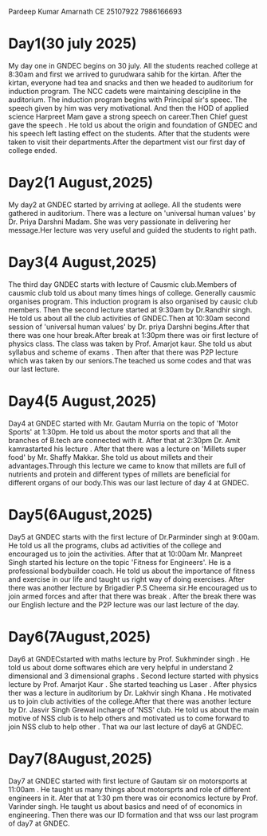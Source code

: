 Pardeep Kumar 
Amarnath
CE
25107922
7986166693
# Day1(30 july 2025)
My day one in GNDEC begins on 30 july. All the students reached college at 8:30am and first we arrived to gurudwara sahib for the kirtan. After the kirtan, everyone had tea and snacks and then we headed to auditorium for induction program. The NCC cadets were maintaining descipline in the auditorium. The induction program begins with Principal sir's speec. The speech given by him was very motivational. And then the HOD of applied science Harpreet Mam gave a strong speech on career.Then Chief guest gave the speech . He told us about the origin and foundation of GNDEC and his speech left lasting effect on the students. After that the students were taken to visit their departments.After the department vist our first day of college ended.
# Day2(1 August,2025)
My day2 at GNDEC started by arriving at aollege. All the students were gathered in auditorium. There was a lecture on 'universal human values' by Dr. Priya Darshni Madam. She was very passionate in delivering her message.Her lecture was very useful and guided the students to right path.
# Day3(4 August,2025)
The third day GNDEC starts with lecture of Causmic club.Members of causmic club told us about many times hings of college. Generally causmic organises program. This induction program is also organised by causic club members. Then the second lecture started at 9:30am by Dr.Randhir singh. He told us about all the club activities of GNDEC.Then at 10:30am second session of 'universal human values'
by Dr. priya Darshni begins.After that there was one hour break.After break at 1:30pm there was oir first lecture of physics class. The class was taken by Prof. Amarjot kaur. She told us abut syllabus and scheme of exams . Then after that there was P2P lecture which was taken by our seniors.The teached us some codes and that was our last lecture.
# Day4(5 August,2025)
Day4 at GNDEC started with Mr. Gautam Murria on the topic of 'Motor Sports' at 1:30pm. He told us about the motor sports and that all the branches of B.tech are connected with it. After that at 2:30pm Dr. Amit kamrastarted his lecture . After that there was a lecture on 'Millets super food'
by Mr. Shaffy Makkar. She told us about millets and their advantages.Through this lecture we came to know that millets are full of nutrients and protein and different types of millets are beneficial for different organs of our body.This was our last lecture of day 4 at GNDEC.
# Day5(6August,2025)
Day5 at GNDEC starts with the first lecture of Dr.Parminder singh at 9:00am. He told us all the programs, clubs ad activities of the college and encouraged us to join the activities. After that at 10:00am Mr. Manpreet Singh started his lecture on the topic 'Fitness for Engineers'. He is a professional bodybuilder coach. He told us about the importance of fitness and exercise in our life and taught us right way of doing exercises. After there was another lecture by Brigadier P.S Cheema sir.He encouraged us to join armed forces and after that there was break . After the break there was our English lecture and the P2P lecture was our last lecture of the day.
# Day6(7August,2025)
Day6 at GNDECstarted with maths lecture by Prof. Sukhminder singh . He told us about dome softwares ehich are very helpful in understand 2 dimensional and 3 dimensional graphs . Second lecture started with physics lecture by Prof. Amarjot Kaur . She started teaching us Laser . After physics ther was a lecture in auditorium by Dr. Lakhvir singh Khana . He motivated us to join club activities of the college.After that there was another lecture by Dr. Jasvir Singh Grewal incharge of 'NSS' club. He told us about the main motive of NSS club is to help others and motivated us to come forward to join NSS club to help other . That wa our last lecture of day6 at GNDEC.
# Day7(8August,2025)
Day7 at GNDEC started with first lecture of Gautam sir on motorsports at 11:00am . He taught us many things about motorsprts and role of different engineers in it. Ater that at 1:30 pm there was oir economics lecture by Prof. Varinder singh. He taught us about basics and need of of economics in engineering. Then there was our ID formation and that wss our last program of day7 at GNDEC.
